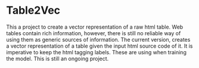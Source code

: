 # Table2Vec
This a project to create a vector representation of a raw html table. Web tables contain rich information, however, 
there is still no reliable way of using them as generic sources of information.
The current version, creates a vector representation of a table given the input html source code of it. It is imperative to keep the html
tagging labels. These are using when training the model. 
This is still an ongoing project.
